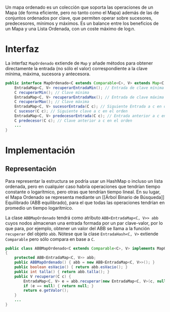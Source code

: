 
Un mapa ordenado es un colección que soporta las operaciones de un Mapa (de forma eficiente, pero no tanto como el Mapa) además de las de conjuntos ordenados por clave, que permiten operar sobre sucesores, predecesores, mínimos y máximos. Es un balance entre los beneficios de un Mapa y una Lista Ordenada, con un coste máximo de $\log n$.

# Interfaz

La interfaz `MapOrdenado` extiende de `Map` y añade métodos para obtener directamente la entrada (no sólo el valor) correspondiente a la clave mínima, máxima, sucesora y antecesora.

```java title=MapOrdenado.java
public interface MapOrdenado<C extends Comparable<C>, V> extends Map<C, V> {
    EntradaMap<C, V> recuperarEntradaMin(); // Entrada de clave mínima
    C recuperarMin(); // Clave mínima
    EntradaMap<C, V> recuperarEntradaMax(); // Entrada de clave máxima
    C recuperarMax(); // Clave máxima
    EntradaMap<C, V> sucesorEntrada(C c); // Siguiente Entrada a c en orden
    C sucesor(C c); // Siguiente clave a c en el orden
    EntradaMap<C, V> predecesorEntrada(C c); // Entrada anterior a c en orden
    C predecesor(C c); // Clave anterior a c en el orden
    ...
}
```

# Implementación

## Representación

Para representar la estructura se podría usar un HashMap o incluso un lista ordenada, pero en cualquier caso habría operaciones que tendrían tiempo constante o logarítmico, pero otras que tendrían tiempo lineal. En su lugar, el Mapa Ordenado se representa mediante un [[Árbol Binario de Búsqueda]] Equilibrado (ABB equilibrado), para el que todas las operaciones tendrían en promedio un tiempo logarítmico.

La clase `ABBMapOrdenado` tendrá como atributo `ABB<EntradaMap<C, V>> abb` cuyos nodos almacenan una entrada formada por un par clave-valor, por lo que para, por ejemplo, obtener un valor del ABB se llama a la función `recuperar` del objeto `abb`. Nótese que la clase `EntradaHash<C, V>` extiende `Comparable` pero sólo compara en base a `C`.

```java title=ABBMapOrdenado.java
public class ABBMapOrdenado<C extends Comparable<C>, V> implements MapOrdenado<C, V>
{
    protected ABB<EntradaMap<C, V>> abb;
    public ABBMapOrdenado() { abb = new ABB<EntradaMap<C, V>>(); }
    public boolean esVacio() { return abb.esVacio(); }
    public int talla() { return abb.talla(); }
    public V recuperar(C c) {
        EntradaMap<C, V> e = abb.recuperar(new EntradaMap<C, V>(c, null));
        if (e == null) { return null; }
        return e.getValor();
    }
    ...
}
```